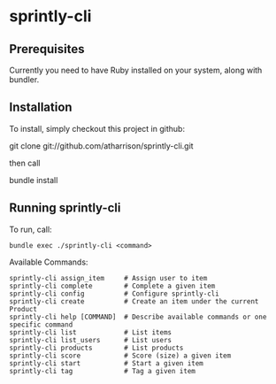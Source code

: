 sprintly-cli
============

## Prerequisites

Currently you need to have Ruby installed on your system, along with bundler.

## Installation

To install, simply checkout this project in github:

   git clone git://github.com/atharrison/sprintly-cli.git

then call

   bundle install

## Running sprintly-cli

To run, call:

    bundle exec ./sprintly-cli <command>


Available Commands:

    sprintly-cli assign_item     # Assign user to item
    sprintly-cli complete        # Complete a given item
    sprintly-cli config          # Configure sprintly-cli
    sprintly-cli create          # Create an item under the current Product
    sprintly-cli help [COMMAND]  # Describe available commands or one specific command
    sprintly-cli list            # List items
    sprintly-cli list_users      # List users
    sprintly-cli products        # List products
    sprintly-cli score           # Score (size) a given item
    sprintly-cli start           # Start a given item
    sprintly-cli tag             # Tag a given item
